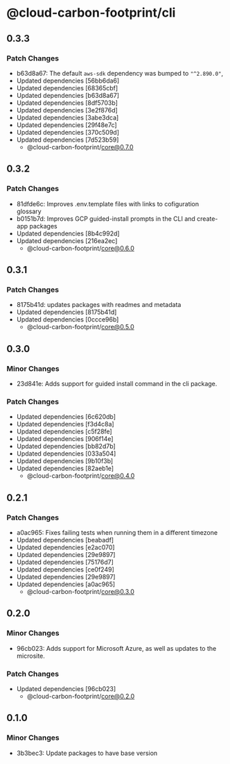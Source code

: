 # @cloud-carbon-footprint/cli

## 0.3.3

### Patch Changes

- b63d8a67: The default `aws-sdk` dependency was bumped to `"^2.890.0"`,
- Updated dependencies [56bb6da6]
- Updated dependencies [68365cbf]
- Updated dependencies [b63d8a67]
- Updated dependencies [8df5703b]
- Updated dependencies [3e2f876d]
- Updated dependencies [3abe3dca]
- Updated dependencies [29f48e7c]
- Updated dependencies [370c509d]
- Updated dependencies [7d523b59]
  - @cloud-carbon-footprint/core@0.7.0

## 0.3.2

### Patch Changes

- 81dfde6c: Improves .env.template files with links to cofiguration glossary
- b0151b7d: Improves GCP guided-install prompts in the CLI and create-app packages
- Updated dependencies [8b4c992d]
- Updated dependencies [216ea2ec]
  - @cloud-carbon-footprint/core@0.6.0

## 0.3.1

### Patch Changes

- 8175b41d: updates packages with readmes and metadata
- Updated dependencies [8175b41d]
- Updated dependencies [0ccce96b]
  - @cloud-carbon-footprint/core@0.5.0

## 0.3.0

### Minor Changes

- 23d841e: Adds support for guided install command in the cli package.

### Patch Changes

- Updated dependencies [6c620db]
- Updated dependencies [f3d4c8a]
- Updated dependencies [c5f28fe]
- Updated dependencies [906f14e]
- Updated dependencies [bb82d7b]
- Updated dependencies [033a504]
- Updated dependencies [9b10f3b]
- Updated dependencies [82aeb1e]
  - @cloud-carbon-footprint/core@0.4.0

## 0.2.1

### Patch Changes

- a0ac965: Fixes failing tests when running them in a different timezone
- Updated dependencies [beabadf]
- Updated dependencies [e2ac070]
- Updated dependencies [29e9897]
- Updated dependencies [75176d7]
- Updated dependencies [ce0f249]
- Updated dependencies [29e9897]
- Updated dependencies [a0ac965]
  - @cloud-carbon-footprint/core@0.3.0

## 0.2.0

### Minor Changes

- 96cb023: Adds support for Microsoft Azure, as well as updates to the microsite.

### Patch Changes

- Updated dependencies [96cb023]
  - @cloud-carbon-footprint/core@0.2.0

## 0.1.0

### Minor Changes

- 3b3bec3: Update packages to have base version
